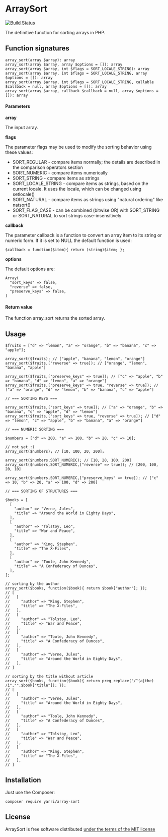 ArraySort
=========

[![Build Status](https://app.travis-ci.com/yarri/ArraySort.svg?branch=master)](https://app.travis-ci.com/yarri/ArraySort)

The definitive function for sorting arrays in PHP.

Function signatures
-------------------

    array_sort(array $array): array
    array_sort(array $array, array $options = []): array
    array_sort(array $array, int $flags = SORT_LOCALE_STRING): array
    array_sort(array $array, int $flags = SORT_LOCALE_STRING, array $options = []): array
    array_sort(array $array, int $flags = SORT_LOCALE_STRING, callable $callback = null, array $options = []): array
    array_sort(array $array, callback $callback = null, array $options = []): array

#### Parameters

**array**

The input array.

**flags**

The parameter flags may be used to modify the sorting behavior using these values:
  
* SORT_REGULAR - compare items normally; the details are described in the comparison operators section
* SORT_NUMERIC - compare items numerically
* SORT_STRING - compare items as strings
* SORT_LOCALE_STRING - compare items as strings, based on the current locale. It uses the locale, which can be changed using setlocale()
* SORT_NATURAL - compare items as strings using "natural ordering" like natsort()
* SORT_FLAG_CASE - can be combined (bitwise OR) with SORT_STRING or SORT_NATURAL to sort strings case-insensitively

**callback**

The parameter callback is a function to convert an array item to its string or numeric form. If it is set to NULL the default function is used:

    $callback = function($item){ return (string)$item; };

**options**

The default options are:

    Array(
      "sort_keys" => false,
      "reverse" => false,
      "preserve_keys" => false,
    )

#### Return value

The function array_sort returns the sorted array.

Usage
-----

    $fruits = ["d" => "lemon", "a" => "orange", "b" => "banana", "c" => "apple"];

    array_sort($fruits); // ["apple", "banana", "lemon", "orange"]
    array_sort($fruits,["reverse" => true]); // ["orange", "lemon", "banana", "apple"]

    array_sort($fruits,["preserve_keys" => true]); // ["c" => "apple", "b" => "banana", "d" => "lemon", "a" => "orange"]
    array_sort($fruits,["preserve_keys" => true, "reverse" => true]); // ["a" => "orange", "d" => "lemon", "b" => "banana", "c" => "apple"]

    // === SORTING KEYS ===

    array_sort($fruits,["sort_keys" => true]); // ["a" => "orange", "b" => "banana", "c" => "apple", "d" => "lemon"]
    array_sort($fruits,["sort_keys" => true, "reverse" => true]); // ["d" => "lemon", "c" => "apple", "b" => "banana", "a" => "orange"]

    // === NUMERIC SORTING ===

    $numbers = ["d" => 200, "a" => 100, "b" => 20, "c" => 10];

    // not yet :)
    array_sort($numbers); // [10, 100, 20, 200];

    array_sort($numbers,SORT_NUMERIC); // [10, 20, 100, 200]
    array_sort($numbers,SORT_NUMERIC,["reverse" => true]); // [200, 100, 20, 10]

    array_sort($numbers,SORT_NUMERIC,["preserve_keys" => true]); // ["c" => 10, "b" => 20, "a" => 100, "d" => 200]

    // === SORTING OF STRUCTURES ===

    $books = [
      [
        "author" => "Verne, Jules",
        "title" => "Around the World in Eighty Days",
      ],
      [
        "author" => "Tolstoy, Leo",
        "title" => "War and Peace",
      ],
      [
        "author" => "King, Stephen",
        "title" => "The X-Files",
      ],
      [
        "author" => "Toole, John Kennedy",
        "title" => "A Confederacy of Dunces",
      ],
    ];

    // sorting by the author
    array_sort($books, function($book){ return $book["author"]; });
    // [
    //   [
    //     "author" => "King, Stephen",
    //     "title" => "The X-Files",
    //   ],
    //   [
    //     "author" => "Tolstoy, Leo",
    //     "title" => "War and Peace",
    //   ],
    //   [
    //     "author" => "Toole, John Kennedy",
    //     "title" => "A Confederacy of Dunces",
    //   ],
    //   [
    //     "author" => "Verne, Jules",
    //     "title" => "Around the World in Eighty Days",
    //   ],
    // ]

    // sorting by the title without article
    array_sort($books, function($book){ return preg_replace("/^(a|the) /i","",$book["title"]); });
    // [
    //   [
    //     "author" => "Verne, Jules",
    //     "title" => "Around the World in Eighty Days",
    //   ],
    //   [
    //     "author" => "Toole, John Kennedy",
    //     "title" => "A Confederacy of Dunces",
    //   ],
    //   [
    //     "author" => "Tolstoy, Leo",
    //     "title" => "War and Peace",
    //   ],
    //   [
    //     "author" => "King, Stephen",
    //     "title" => "The X-Files",
    //   ],
    // ]


Installation
------------

Just use the Composer:

    composer require yarri/array-sort

License
-------

ArraySort is free software distributed [under the terms of the MIT license](http://www.opensource.org/licenses/mit-license)

[//]: # ( vim: set ts=2 et: )

